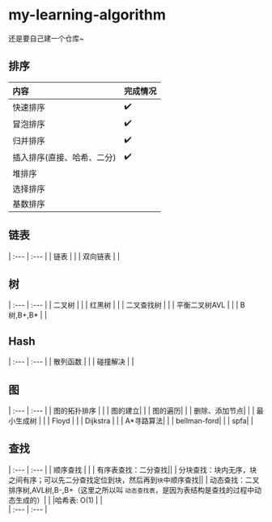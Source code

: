 # my-learning-algorithm
还是要自己建一个仓库~
## 排序
| 内容 | 完成情况 |
| :--- | :--- |
| 快速排序 | ✔️ |
| 冒泡排序 | ✔️ |
| 归并排序 | ✔️ |
| 插入排序(直接、哈希、二分) | ✔️ |
| 堆排序 |  |
| 选择排序 |  |
| 基数排序 |  |
## 链表
| :--- | :--- |
| 链表 |  |
| 双向链表 |  |
## 树
| :--- | :--- |
| 二叉树 |  |
| 红黑树 |  |
| 二叉查找树 |  |
| 平衡二叉树AVL |  |
| B树,B+,B* |  |
## Hash
| :--- | :--- |
| 散列函数 |  |
| 碰撞解决 |  |
## 图
| :--- | :--- |
| 图的拓扑排序 |  |
| 图的建立| |
| 图的遍历| |
| 删除、添加节点| |
| 最小生成树 | |
| Floyd |  |
| Dijkstra |  |
| A*寻路算法| |
| bellman-ford| |
| spfa| |  
## 查找
| :--- | :--- |
| 顺序查找 | |
| 有序表查找：二分查找||
| 分块查找：块内无序，块之间有序；可以先二分查找定位到块，然后再到`块`中顺序查找||
| 动态查找：二叉排序树,AVL树,B-,B+（这里之所以叫 `动态查找表`，是因为表结构是查找的过程中动态生成的）| |
|哈希表: O(1) | |    
| :--- | :--- |
<!--
| :--- | :--- |

* R树  
* Trie树(前缀树)  
* 后缀树  
* 最优二叉树(赫夫曼树)
* 二叉堆 （大根堆，小根堆）   
* 二项树    
* 二项堆  
* 斐波那契堆(Fibonacci Heap)   


###字符串算法  

* 排序
* 查找
    * BF算法  
    * KMP算法  
    * BM算法  
* 正则表达式
* 数据压缩



###15个经典基础算法

* Hash  
* 快速排序
* 快递选择SELECT
* BFS/DFS （广度/深度优先遍历）    
* 红黑树 （一种自平衡的`二叉查找树`）  
* KMP    字符串匹配算法
* DP (动态规划 dynamic programming)   
*  求解最短路径
* Dijkstra：最短路径算法 （八卦下：Dijkstra是荷兰的计算机科学家,提出”信号量和PV原语“,"解决哲学家就餐问题",”死锁“也是它提出来的）
* 遗传算法  
* 启发式搜索   
* 图像特征提取之SIFT算法  
* 傅立叶变换  
* SPFA(shortest path faster algorithm)  单元最短路径算法  



## 海量数据处理

* Hash映射/分而治之
* Bitmap
* Bloom filter(布隆过滤器)
* Trie树
* 数据库索引
* 倒排索引(Inverted Index)
* 双层桶划分
* 外排序
* simhash算法
* 分布处理之Mapreduce


## 算法设计思想

* 迭代法  
* 穷举搜索法  
* 递推法  
*
* 动态规划  
* 贪心算法  
* 回溯  
* 分治算法  


## 算法问题选编

这是一个算法题目合集，题目是我从网络和书籍之中整理而来，部分题目已经做了思路整理。问题分类包括：

* 字符串
* 堆和栈
* 链表
* 数值问题
* 数组和数列问题
* 矩阵问题
* 二叉树
* 图
* 海量数据处理
* 智力思维训练
* 系统设计 -->
